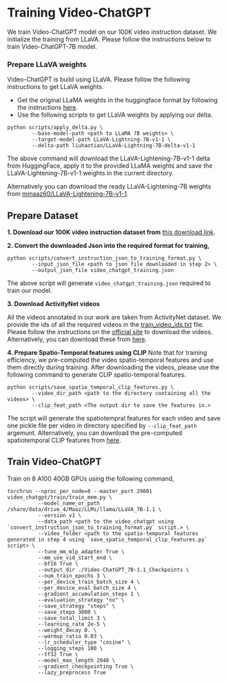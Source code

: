 # Training Video-ChatGPT
We train Video-ChatGPT model on our 100K video instruction dataset. We initialize the training from LLaVA.
Please follow the instructions below to train Video-ChatGPT-7B model.

### Prepare LLaVA weights

Video-ChatGPT is build using LLaVA. Please follow the following instructions to get LLaVA weights.

- Get the original LLaMA weights in the huggingface format by following the instructions [here](https://huggingface.co/docs/transformers/main/model_doc/llama).
- Use the following scripts to get LLaVA weights by applying our delta.
```shell
python scripts/apply_delta.py \ 
        --base-model-path <path to LLaMA 7B weights> \
        --target-model-path LLaVA-Lightning-7B-v1-1 \
        --delta-path liuhaotian/LLaVA-Lightning-7B-delta-v1-1
```

The above command will download the LLaVA-Lightening-7B-v1-1 delta from HuggingFace, apply it to the provided LLaMA 
weights and save the LLaVA-Lightening-7B-v1-1 weights in the current directory.

Alternatively you can download the ready LLaVA-Lightening-7B weights from [mmaaz60/LLaVA-Lightening-7B-v1-1](https://huggingface.co/mmaaz60/LLaVA-7B-Lightening-v1-1).


## Prepare Dataset

**1. Download our 100K video instruction dataset from** 
[this download link](https://mbzuaiac-my.sharepoint.com/:u:/g/personal/hanoona_bangalath_mbzuai_ac_ae/EWxYslvDeX1PijKWM_WxTkkBDXDDD350YnUQOkbcL8V7Xg?e=Lq9itD).


**2. Convert the downloaded Json into the required format for training,**

```shell
python scripts/convert_instruction_json_to_training_format.py \
        --input_json_file <path to json file downloaded in step 2> \
        --output_json_file video_chatgpt_training.json
```
The above script will generate `video_chatgpt_training.json` required to train our model.

**3. Download ActivityNet videos**

All the videos annotated in our work are taken from ActivityNet dataset. 
We provide the ids of all the required videos in the [train_video_ids.txt](train_video_ids.txt) file. 
Please follow the instructions on the [official site](http://activity-net.org/download.html) to download the videos. 
Alternatively, you can download these from [here](https://mbzuaiac-my.sharepoint.com/:f:/g/personal/hanoona_bangalath_mbzuai_ac_ae/EnLRDehrr8lGqHpC5w1zZ9QBnsiVffYy5vCv8Hl14deRcg?e=Ul5DUE).

**4. Prepare Spatio-Temporal features using CLIP**
Note that for training efficiency, we pre-computed the video spatio-temporal features and use them directly during training.
After downloading the videos, please use the following command to generate CLIP spatio-temporal features.

```shell
python scripts/save_spatio_temporal_clip_features.py \
        --video_dir_path <path to the directory containing all the videos> \
        --clip_feat_path <The output dir to save the features in.>
```
The script will generate the spatiotempral features for each video and 
save one pickle file per video in directory specified by `--clip_feat_path` argemunt. 
Alternatively, you can download the pre-computed spatiotemporal CLIP features from [here](https://mbzuaiac-my.sharepoint.com/:f:/g/personal/hanoona_bangalath_mbzuai_ac_ae/EnLRDehrr8lGqHpC5w1zZ9QBnsiVffYy5vCv8Hl14deRcg?e=Ul5DUE).

## Train Video-ChatGPT

Train on 8 A100 40GB GPUs using the following command,
```shell
torchrun --nproc_per_node=8 --master_port 29001 video_chatgpt/train/train_mem.py \
          --model_name_or_path /share/data/drive_4/Maaz/LLMs/llama/LLaVA_7B-1.1 \
          --version v1 \
          --data_path <path to the video_chatgpt using `convert_instruction_json_to_training_format.py` script.> \
          --video_folder <path to the spatio-temporal features generated in step 4 using `save_spatio_temporal_clip_features.py` script> \
          --tune_mm_mlp_adapter True \
          --mm_use_vid_start_end \
          --bf16 True \
          --output_dir ./Video-ChatGPT_7B-1.1_Checkpoints \
          --num_train_epochs 3 \
          --per_device_train_batch_size 4 \
          --per_device_eval_batch_size 4 \
          --gradient_accumulation_steps 1 \
          --evaluation_strategy "no" \
          --save_strategy "steps" \
          --save_steps 3000 \
          --save_total_limit 3 \
          --learning_rate 2e-5 \
          --weight_decay 0. \
          --warmup_ratio 0.03 \
          --lr_scheduler_type "cosine" \
          --logging_steps 100 \
          --tf32 True \
          --model_max_length 2048 \
          --gradient_checkpointing True \
          --lazy_preprocess True
```
